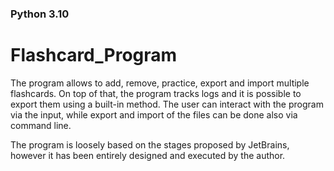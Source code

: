 ### Python 3.10

# Flashcard_Program

The program allows to add, remove, practice, export and import multiple flashcards. On top of that, the program tracks logs and it is possible to export them using a built-in method. The user can interact with the program via the input, while export and import of the files can be done also via command line. 

The program is loosely based on the stages proposed by JetBrains, however it has been entirely designed and executed by the author.
